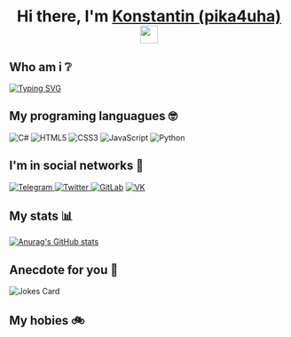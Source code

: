 
<h1 align="center">Hi there, I'm <a href="/" target="_blank">Konstantin (pika4uha)</a> 
<img src="https://github.com/blackcater/blackcater/raw/main/images/Hi.gif" height="32"/></h1>

<h2>Who am i ❔</h2>

[![Typing SVG](https://readme-typing-svg.herokuapp.com?color=26F73C&center=%D0%BB%D0%BE%D0%B6%D1%8C&vCenter=%D0%BB%D0%BE%D0%B6%D1%8C&width=600&lines=Web+designer%2C+developer+(C%23+%2F+web)%2C+product+manager+)](https://git.io/typing-svg)

<h2>My programing languagues 🤓</h2>

![C#](https://img.shields.io/badge/c%23-%23239120.svg?style=for-the-badge&logo=c-sharp&logoColor=white) 
![HTML5](https://img.shields.io/badge/html5-%23E34F26.svg?style=for-the-badge&logo=html5&logoColor=white) 
![CSS3](https://img.shields.io/badge/css3-%231572B6.svg?style=for-the-badge&logo=css3&logoColor=white) 
![JavaScript](https://img.shields.io/badge/javascript-%23323330.svg?style=for-the-badge&logo=javascript&logoColor=%23F7DF1E) 
![Python](https://img.shields.io/badge/python-3670A0?style=for-the-badge&logo=python&logoColor=ffdd54)

<h2>I'm in social networks 🤙</h2>

[![Telegram](https://img.shields.io/badge/Telegram-2CA5E0?style=for-the-badge&logo=telegram&logoColor=white) ](https://t.me/pika4uha)
[![Twitter](https://img.shields.io/badge/Twitter-%231DA1F2.svg?style=for-the-badge&logo=Twitter&logoColor=white) ](https://twitter.com/_pika4uha_)
[![GitLab](https://img.shields.io/badge/gitlab-%23181717.svg?style=for-the-badge&logo=gitlab&logoColor=white)](https://gitlab.com/konstantinpikatov)
[![VK](https://img.shields.io/badge/-VK-1766AB?style=for-the-badge&logo=Vk&logoColor=4F7DB3)](https://vk.com/yapolzuyusnvidia)

<h2>My stats 📊</h2>

[![Anurag's GitHub stats](https://github-readme-stats.vercel.app/api?username=pika4uha&theme=tokyonight)](https://github.com/anuraghazra/github-readme-stats)

<h2>Anecdote for you 🤣</h2>

<img src="https://readme-jokes.vercel.app/api" alt="Jokes Card" />

<h2>My hobies 🚲</h2>
